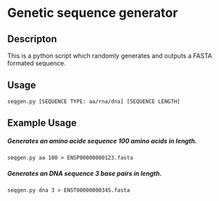 # Genetic sequence generator 

## Descripton

This is a python script which randomly generates and outputs a FASTA formated sequence.

## Usage
	seqgen.py [SEQUENCE TYPE: aa/rna/dna] [SEQUENCE LENGTH]

## Example Usage

##### Generates an amino acide sequence 100 amino acids in length.
	
	seqgen.py aa 100 > ENSP00000000123.fasta
	
##### Generates an DNA sequence 3 base pairs in length.
	
	seqgen.py dna 3 > ENST00000000345.fasta

